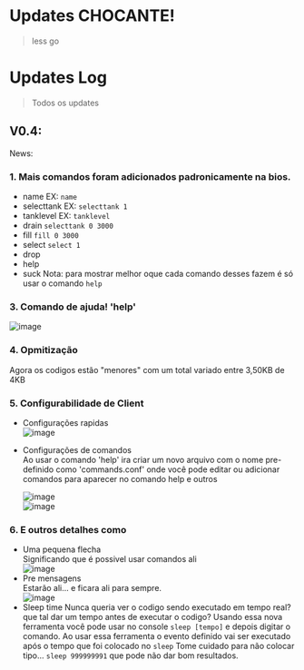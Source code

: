 # Updates CHOCANTE!

> less go

# Updates Log
> Todos os updates

## V0.4:

News:<br>
### 1. Mais comandos foram adicionados padronicamente na bios.
  + name EX: `name`
  + selecttank EX: `selecttank 1`
  + tanklevel EX: `tanklevel`
  + drain `selecttank 0 3000`
  + fill `fill 0 3000`
  + select `select 1`
  + drop
  + help
  + suck
  Nota: para mostrar melhor oque cada comando desses fazem é só usar o comando `help`

### 3. Comando de ajuda! 'help'
  ![image](https://user-images.githubusercontent.com/69019082/163658869-f4ef19fd-f76f-49c7-a1cd-36f5277d98f2.png)

### 4. Opmitização
  Agora os codigos estão "menores" com um total variado entre 3,50KB de 4KB
### 5. Configurabilidade de Client
  + Configurações rapidas<br>
    ![image](https://user-images.githubusercontent.com/69019082/163658968-ce1fe24c-6aff-40d5-b212-2b2438217814.png)
  + Configurações de comandos<br>
    Ao usar o comando 'help' ira criar um novo arquivo com o nome pre-definido como 'commands.conf' onde você pode editar ou adicionar comandos para aparecer no comando help e outros
    
    ![image](https://user-images.githubusercontent.com/69019082/163659005-6bd022ba-3369-455d-af35-d2569e9f8e36.png)<br>
    ![image](https://user-images.githubusercontent.com/69019082/163659001-4b2e75ac-8816-4316-8fdc-5e38638fb23f.png)
### 6. E outros detalhes como
  + Uma pequena flecha<br>
    Significando que é possivel usar comandos ali<br>
    ![image](https://user-images.githubusercontent.com/69019082/163659159-1ffd34b0-8c4a-40bc-9341-5b96af7150bd.png)
  + Pre mensagens<br>
    Estarão ali... e ficara ali para sempre.<br>
    ![image](https://user-images.githubusercontent.com/69019082/163659202-0d7988c2-747a-4b80-a961-4a5877b4ed3d.png)
  + Sleep time
    Nunca queria ver o codigo sendo executado em tempo real? que tal dar um tempo antes de executar o codigo?
    Usando essa nova ferramenta você pode usar no console `sleep [tempo]` e depois digitar o comando.
    Ao usar essa ferramenta o evento definido vai ser executado após o tempo que foi colocado no `sleep`
    Tome cuidado para não colocar tipo... `sleep 999999991` que pode não dar bom resultados.

